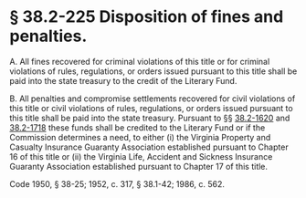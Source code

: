 # § 38.2-225 Disposition of fines and penalties.

<p>A. All fines recovered for criminal violations of this title or for criminal violations of rules, regulations, or orders issued pursuant to this title shall be paid into the state treasury to the credit of the Literary Fund.</p><p>B. All penalties and compromise settlements recovered for civil violations of this title or civil violations of rules, regulations, or orders issued pursuant to this title shall be paid into the state treasury. Pursuant to §§ <a href='http://law.lis.virginia.gov/vacode/38.2-1620/'>38.2-1620</a> and <a href='http://law.lis.virginia.gov/vacode/38.2-1718/'>38.2-1718</a> these funds shall be credited to the Literary Fund or if the Commission determines a need, to either (i) the Virginia Property and Casualty Insurance Guaranty Association established pursuant to Chapter 16 of this title or (ii) the Virginia Life, Accident and Sickness Insurance Guaranty Association established pursuant to Chapter 17 of this title.</p><p>Code 1950, § 38-25; 1952, c. 317, § 38.1-42; 1986, c. 562.</p>